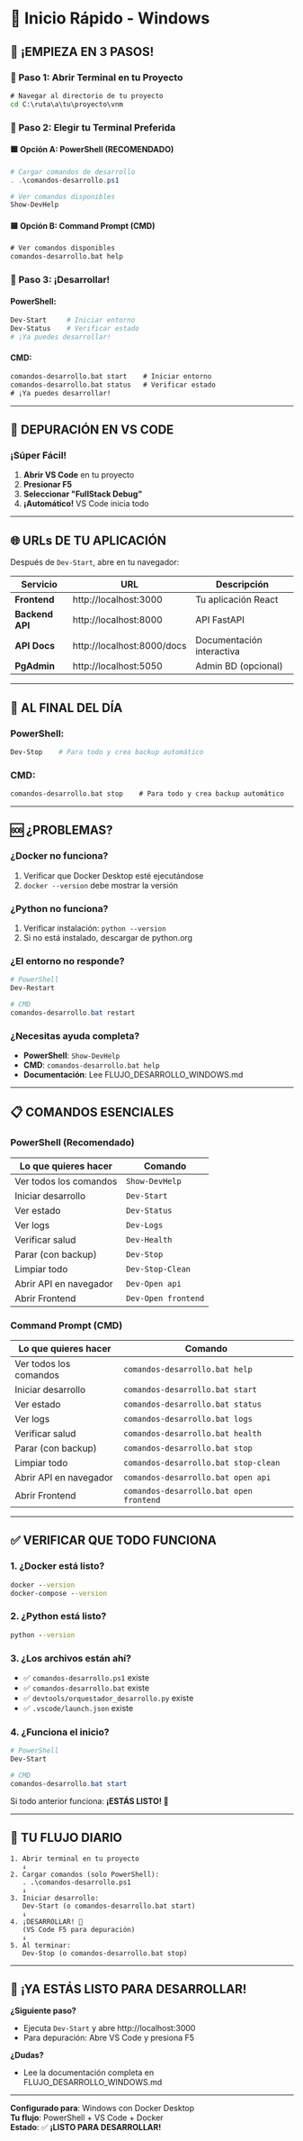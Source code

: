 # 🚀 Inicio Rápido - Windows

## 🎯 ¡EMPIEZA EN 3 PASOS!

### 📂 Paso 1: Abrir Terminal en tu Proyecto
```cmd
# Navegar al directorio de tu proyecto
cd C:\ruta\a\tu\proyecto\vnm
```

### 🔧 Paso 2: Elegir tu Terminal Preferida

#### 🟦 **Opción A: PowerShell (RECOMENDADO)**
```powershell
# Cargar comandos de desarrollo
. .\comandos-desarrollo.ps1

# Ver comandos disponibles
Show-DevHelp
```

#### 🟨 **Opción B: Command Prompt (CMD)**
```cmd
# Ver comandos disponibles
comandos-desarrollo.bat help
```

### 🚀 Paso 3: ¡Desarrollar!

#### PowerShell:
```powershell
Dev-Start     # Iniciar entorno
Dev-Status    # Verificar estado
# ¡Ya puedes desarrollar!
```

#### CMD:
```cmd
comandos-desarrollo.bat start    # Iniciar entorno
comandos-desarrollo.bat status   # Verificar estado
# ¡Ya puedes desarrollar!
```

---

## 🎨 DEPURACIÓN EN VS CODE

### **¡Súper Fácil!**
1. **Abrir VS Code** en tu proyecto
2. **Presionar F5**
3. **Seleccionar "FullStack Debug"**
4. **¡Automático!** VS Code inicia todo

---

## 🌐 URLs DE TU APLICACIÓN

Después de `Dev-Start`, abre en tu navegador:

| Servicio | URL | Descripción |
|----------|-----|-------------|
| **Frontend** | http://localhost:3000 | Tu aplicación React |
| **Backend API** | http://localhost:8000 | API FastAPI |
| **API Docs** | http://localhost:8000/docs | Documentación interactiva |
| **PgAdmin** | http://localhost:5050 | Admin BD (opcional) |

---

## 🛑 AL FINAL DEL DÍA

### PowerShell:
```powershell
Dev-Stop    # Para todo y crea backup automático
```

### CMD:
```cmd
comandos-desarrollo.bat stop    # Para todo y crea backup automático
```

---

## 🆘 ¿PROBLEMAS?

### **¿Docker no funciona?**
1. Verificar que Docker Desktop esté ejecutándose
2. `docker --version` debe mostrar la versión

### **¿Python no funciona?**
1. Verificar instalación: `python --version`
2. Si no está instalado, descargar de python.org

### **¿El entorno no responde?**
```powershell
# PowerShell
Dev-Restart

# CMD
comandos-desarrollo.bat restart
```

### **¿Necesitas ayuda completa?**
- **PowerShell**: `Show-DevHelp`
- **CMD**: `comandos-desarrollo.bat help`
- **Documentación**: Lee <filepath>FLUJO_DESARROLLO_WINDOWS.md</filepath>

---

## 📋 COMANDOS ESENCIALES

### PowerShell (Recomendado)

| Lo que quieres hacer | Comando |
|---------------------|---------|
| Ver todos los comandos | `Show-DevHelp` |
| Iniciar desarrollo | `Dev-Start` |
| Ver estado | `Dev-Status` |
| Ver logs | `Dev-Logs` |
| Verificar salud | `Dev-Health` |
| Parar (con backup) | `Dev-Stop` |
| Limpiar todo | `Dev-Stop-Clean` |
| Abrir API en navegador | `Dev-Open api` |
| Abrir Frontend | `Dev-Open frontend` |

### Command Prompt (CMD)

| Lo que quieres hacer | Comando |
|---------------------|---------|
| Ver todos los comandos | `comandos-desarrollo.bat help` |
| Iniciar desarrollo | `comandos-desarrollo.bat start` |
| Ver estado | `comandos-desarrollo.bat status` |
| Ver logs | `comandos-desarrollo.bat logs` |
| Verificar salud | `comandos-desarrollo.bat health` |
| Parar (con backup) | `comandos-desarrollo.bat stop` |
| Limpiar todo | `comandos-desarrollo.bat stop-clean` |
| Abrir API en navegador | `comandos-desarrollo.bat open api` |
| Abrir Frontend | `comandos-desarrollo.bat open frontend` |

---

## ✅ VERIFICAR QUE TODO FUNCIONA

### 1. ¿Docker está listo?
```cmd
docker --version
docker-compose --version
```

### 2. ¿Python está listo?
```cmd
python --version
```

### 3. ¿Los archivos están ahí?
- ✅ `comandos-desarrollo.ps1` existe
- ✅ `comandos-desarrollo.bat` existe  
- ✅ `devtools/orquestador_desarrollo.py` existe
- ✅ `.vscode/launch.json` existe

### 4. ¿Funciona el inicio?
```powershell
# PowerShell
Dev-Start

# CMD
comandos-desarrollo.bat start
```

Si todo anterior funciona: **¡ESTÁS LISTO! 🎉**

---

## 🎯 TU FLUJO DIARIO

```
1. Abrir terminal en tu proyecto
   ↓
2. Cargar comandos (solo PowerShell):
   . .\comandos-desarrollo.ps1
   ↓
3. Iniciar desarrollo:
   Dev-Start (o comandos-desarrollo.bat start)
   ↓
4. ¡DESARROLLAR! 🎨
   (VS Code F5 para depuración)
   ↓
5. Al terminar:
   Dev-Stop (o comandos-desarrollo.bat stop)
```

---

## 🎊 ¡YA ESTÁS LISTO PARA DESARROLLAR!

**¿Siguiente paso?** 
- Ejecuta `Dev-Start` y abre http://localhost:3000
- Para depuración: Abre VS Code y presiona F5

**¿Dudas?** 
- Lee la documentación completa en <filepath>FLUJO_DESARROLLO_WINDOWS.md</filepath>

---

**Configurado para**: Windows con Docker Desktop  
**Tu flujo**: PowerShell + VS Code + Docker  
**Estado**: ✅ **¡LISTO PARA DESARROLLAR!**
